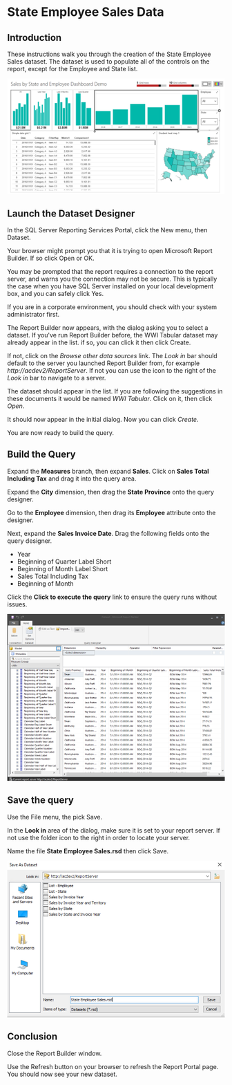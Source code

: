 # State Employee Sales Data

## Introduction

These instructions walk you through the creation of the State Employee Sales dataset. The dataset is used to populate all of the controls on the report, except for the Employee and State list.

![State Employee Sales Dashboard](./../images/sales-by-state-employee-dashboard-demo.png)

## Launch the Dataset Designer

In the SQL Server Reporting Services Portal, click the New menu, then Dataset.

Your browser might prompt you that it is trying to open Microsoft Report Builder. If so click Open or OK.

You may be prompted that the report requires a connection to the report server, and warns you the connection may not be secure. This is typically the case when you have SQL Server installed on your local development box, and you can safely click Yes.

If you are in a corporate environment, you should check with your system administrator first.

The Report Builder now appears, with the dialog asking you to select a dataset. If you've run Report Builder before, the WWI Tabular dataset may already appear in the list. if so, you can click it then click Create.

If not, click on the _Browse other data sources_ link. The _Look in_ bar should default to the server you launched Report Builder from, for example _http://acdev2/ReportServer_. If not you can use the icon to the right of the _Look in_ bar to navigate to a server.

The dataset should appear in the list. If you are following the suggestions in these documents it would be named _WWI Tabular_. Click on it, then click _Open_.

It should now appear in the initial dialog. Now you can click _Create_.

You are now ready to build the query.

## Build the Query

Expand the **Measures** branch, then expand **Sales**. Click on **Sales Total Including Tax** and drag it into the query area.

Expand the **City** dimension, then drag the **State Province** onto the query designer.

Go to the **Employee** dimension, then drag its **Employee** attribute onto the designer.

Next, expand the **Sales Invoice Date**. Drag the following fields onto the query designer.

* Year
* Beginning of Quarter Label Short
* Beginning of Month Label Short
* Sales Total Including Tax
* Beginning of Month

Click the **Click to execute the query** link to ensure the query runs without issues.

![State Employee Sales Dialog](../images/state_employee_sales_01.png)

## Save the query

Use the File menu, the pick Save.

In the **Look in** area of the dialog, make sure it is set to your report server. If not use the folder icon to the right in order to locate your server.

Name the file **State Employee Sales.rsd** then click Save.

![State Employee Sales Save Dialog](../images/state_employee_sales_02.png)

## Conclusion

Close the Report Builder window.

Use the Refresh button on your browser to refresh the Report Portal page. You should now see your new dataset.
